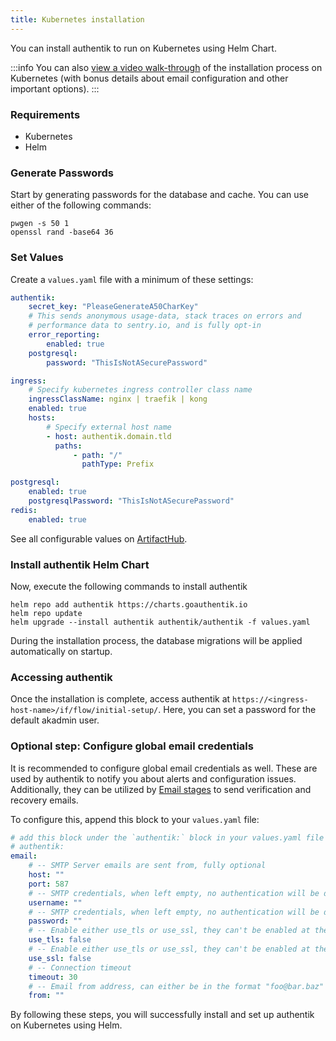 ```yaml
---
title: Kubernetes installation
---
```


You can install authentik to run on Kubernetes using Helm Chart.

:::info
You can also [view a video walk-through](https://www.youtube.com/watch?v=O1qUbrk4Yc8) of the installation process on Kubernetes (with bonus details about email configuration and other important options).
:::

### Requirements

-   Kubernetes
-   Helm

### Generate Passwords

Start by generating passwords for the database and cache. You can use either of the following commands:

```
pwgen -s 50 1
openssl rand -base64 36
```

### Set Values

Create a `values.yaml` file with a minimum of these settings:

```yaml
authentik:
    secret_key: "PleaseGenerateA50CharKey"
    # This sends anonymous usage-data, stack traces on errors and
    # performance data to sentry.io, and is fully opt-in
    error_reporting:
        enabled: true
    postgresql:
        password: "ThisIsNotASecurePassword"

ingress:
    # Specify kubernetes ingress controller class name
    ingressClassName: nginx | traefik | kong
    enabled: true
    hosts:
        # Specify external host name
        - host: authentik.domain.tld
          paths:
              - path: "/"
                pathType: Prefix

postgresql:
    enabled: true
    postgresqlPassword: "ThisIsNotASecurePassword"
redis:
    enabled: true
```

See all configurable values on [ArtifactHub](https://artifacthub.io/packages/helm/goauthentik/authentik).

### Install authentik Helm Chart

Now, execute the following commands to install authentik

```
helm repo add authentik https://charts.goauthentik.io
helm repo update
helm upgrade --install authentik authentik/authentik -f values.yaml
```

During the installation process, the database migrations will be applied automatically on startup.

### Accessing authentik

Once the installation is complete, access authentik at `https://<ingress-host-name>/if/flow/initial-setup/`. Here, you can set a password for the default akadmin user.

### Optional step: Configure global email credentials

It is recommended to configure global email credentials as well. These are used by authentik to notify you about alerts and configuration issues. Additionally, they can be utilized by [Email stages](../flow/stages/email/index.mdx) to send verification and recovery emails.

To configure this, append this block to your `values.yaml` file:

```yaml
# add this block under the `authentik:` block in your values.yaml file
# authentik:
email:
    # -- SMTP Server emails are sent from, fully optional
    host: ""
    port: 587
    # -- SMTP credentials, when left empty, no authentication will be done
    username: ""
    # -- SMTP credentials, when left empty, no authentication will be done
    password: ""
    # -- Enable either use_tls or use_ssl, they can't be enabled at the same time.
    use_tls: false
    # -- Enable either use_tls or use_ssl, they can't be enabled at the same time.
    use_ssl: false
    # -- Connection timeout
    timeout: 30
    # -- Email from address, can either be in the format "foo@bar.baz" or "authentik <foo@bar.baz>"
    from: ""
```

By following these steps, you will successfully install and set up authentik on Kubernetes using Helm.
